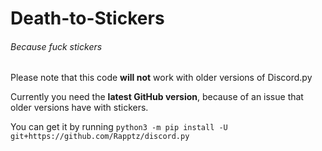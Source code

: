 # Death-to-Stickers
###### Because fuck stickers


Please note that this code **__will not__** work with older versions of Discord.py

Currently you need the __latest GitHub version__, because of an issue that older versions have with stickers.

You can get it by running
`python3 -m pip install -U git+https://github.com/Rapptz/discord.py`
